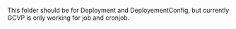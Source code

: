 This folder should be for Deployment and DeployementConfig, but currently GCVP is only working for job and cronjob.